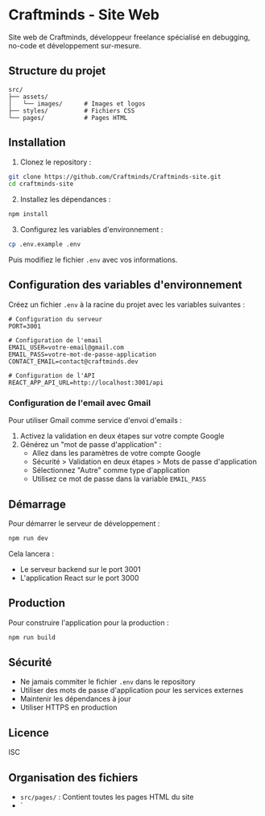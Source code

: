 # Craftminds - Site Web

Site web de Craftminds, développeur freelance spécialisé en debugging, no-code et développement sur-mesure.

## Structure du projet

```
src/
├── assets/
│   └── images/      # Images et logos
├── styles/          # Fichiers CSS
└── pages/           # Pages HTML
```

## Installation

1. Clonez le repository :
```bash
git clone https://github.com/Craftminds/Craftminds-site.git
cd craftminds-site
```

2. Installez les dépendances :
```bash
npm install
```

3. Configurez les variables d'environnement :
```bash
cp .env.example .env
```
Puis modifiez le fichier `.env` avec vos informations.

## Configuration des variables d'environnement

Créez un fichier `.env` à la racine du projet avec les variables suivantes :

```env
# Configuration du serveur
PORT=3001

# Configuration de l'email
EMAIL_USER=votre-email@gmail.com
EMAIL_PASS=votre-mot-de-passe-application
CONTACT_EMAIL=contact@craftminds.dev

# Configuration de l'API
REACT_APP_API_URL=http://localhost:3001/api
```

### Configuration de l'email avec Gmail

Pour utiliser Gmail comme service d'envoi d'emails :

1. Activez la validation en deux étapes sur votre compte Google
2. Générez un "mot de passe d'application" :
   - Allez dans les paramètres de votre compte Google
   - Sécurité > Validation en deux étapes > Mots de passe d'application
   - Sélectionnez "Autre" comme type d'application
   - Utilisez ce mot de passe dans la variable `EMAIL_PASS`

## Démarrage

Pour démarrer le serveur de développement :

```bash
npm run dev
```

Cela lancera :
- Le serveur backend sur le port 3001
- L'application React sur le port 3000

## Production

Pour construire l'application pour la production :

```bash
npm run build
```

## Sécurité

- Ne jamais commiter le fichier `.env` dans le repository
- Utiliser des mots de passe d'application pour les services externes
- Maintenir les dépendances à jour
- Utiliser HTTPS en production

## Licence

ISC

## Organisation des fichiers

- `src/pages/` : Contient toutes les pages HTML du site
- `